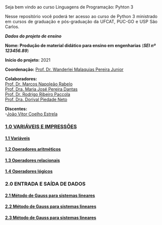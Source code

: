 Seja bem vindo ao curso Linguagens de Programação: Pyhton 3
<p align="justify">Nesse repositório você poderá ter acesso ao curso de Python 3 ministrado em cursos de graduação e pós-graduação da UFCAT, PUC-GO e USP São Carlos.</p> 

_**Dados do projeto de ensino**_  

**Nome: Produção de material didático para ensino em engenharias**  (_**SEI nº 123456.89**_)  

**Início do projeto:** 2021  

**Coordenação:** [Prof. Dr. Wanderlei Malaquias Pereira Junior](http://lattes.cnpq.br/2268506213083114)     

**Colaboradores:**   
[Prof. Dr. Marcos Napoleão Rabelo](http://lattes.cnpq.br/2268506213083114)     
[Prof. Dra. Maria José Pereira Dantas](http://lattes.cnpq.br/2268506213083114)   
[Prof. Dr. Rodrigo Ribeiro Paccola](http://lattes.cnpq.br/2268506213083114)  
[Prof. Dra. Dorival Piedade Neto](http://lattes.cnpq.br/2268506213083114)  

**Discentes:**    
-[João Vitor Coelho Estrela]()    

### [1.0 VARIÁVEIS E IMPRESSÕES](https://linguagensprogramacao001.github.io/Python-3/CAP_10000.html)
#### [1.1 Variáveis](https://nbviewer.jupyter.org/github/linguagensprogramacao001/Python-3/blob/gh-pages/CAP_10001.ipynb)
#### [1.2 Operadores aritméticos]()
#### [1.3 Operadores relacionais]()
#### [1.4 Operadores lógicos]()
### 2.0 ENTRADA E SAÍDA DE DADOS
#### [2.1 Método de Gauss para sistemas lineares]()
#### [2.2 Método de Gauss para sistemas lineares]()
#### [2.3 Método de Gauss para sistemas lineares]()
